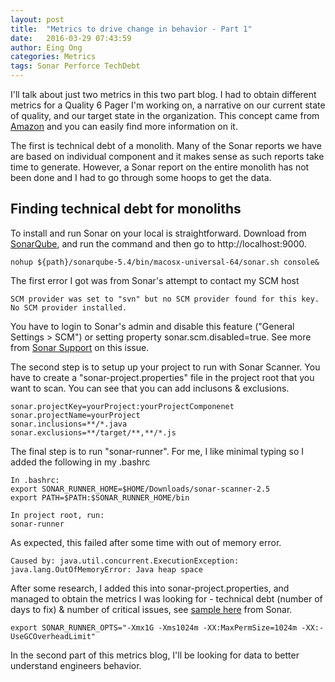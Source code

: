 ```yaml
---
layout: post
title:  "Metrics to drive change in behavior - Part 1"
date:   2016-03-29 07:43:59
author: Eing Ong
categories: Metrics
tags: Sonar Perforce TechDebt
---
```

I'll talk about just two metrics in this two part blog. I had to obtain different metrics for a Quality 6 Pager I'm working on, a narrative on our current state of quality, and our target state in the organization. This concept came from [Amazon](https://www.linkedin.com/pulse/beauty-amazons-6-pager-brad-porter) and you can easily find more information on it.

The first is technical debt of a monolith. Many of the Sonar reports we have are based on individual component and it makes sense as such reports take time to generate. However, a Sonar report on the entire monolith has not been done and I had to go through some hoops to get the data.

<h2>Finding technical debt for monoliths</h2>

To install and run Sonar on your local is straightforward. Download from [SonarQube](http://www.sonarqube.org/downloads/), and run the command and then go to http://localhost:9000.

~~~text
nohup ${path}/sonarqube-5.4/bin/macosx-universal-64/sonar.sh console&
~~~

The first error I got was from Sonar's attempt to contact my SCM host

~~~text
SCM provider was set to "svn" but no SCM provider found for this key. No SCM provider installed.
~~~

You have to login to Sonar's admin and disable this feature ("General Settings > SCM") or setting property sonar.scm.disabled=true. See more from [Sonar Support](http://docs.sonarqube.org/display/SONARQUBE50/SCM+support) on this issue.

The second step is to setup up your project to run with Sonar Scanner. You have to create a "sonar-project.properties" file in the project root that you want to scan. You can see that you can add inclusons & exclusions.

~~~text
sonar.projectKey=yourProject:yourProjectComponenet
sonar.projectName=yourProject
sonar.inclusions=**/*.java
sonar.exclusions=**/target/**,**/*.js
~~~

The final step is to run "sonar-runner". For me, I like minimal typing so I added the following in my .bashrc

~~~text
In .bashrc:
export SONAR_RUNNER_HOME=$HOME/Downloads/sonar-scanner-2.5
export PATH=$PATH:$SONAR_RUNNER_HOME/bin

In project root, run:
sonar-runner
~~~

As expected, this failed after some time with out of memory error.

~~~text
Caused by: java.util.concurrent.ExecutionException: java.lang.OutOfMemoryError: Java heap space
~~~

After some research, I added this into sonar-project.properties, and managed to obtain the metrics I was looking for - technical debt (number of days to fix) & number of critical issues, see [sample here](http://docs.sonarqube.org/display/SONAR/Technical+Debt) from Sonar.

~~~text
export SONAR_RUNNER_OPTS="-Xmx1G -Xms1024m -XX:MaxPermSize=1024m -XX:-UseGCOverheadLimit"
~~~

In the second part of this metrics blog, I'll be looking for data to better understand engineers behavior.
